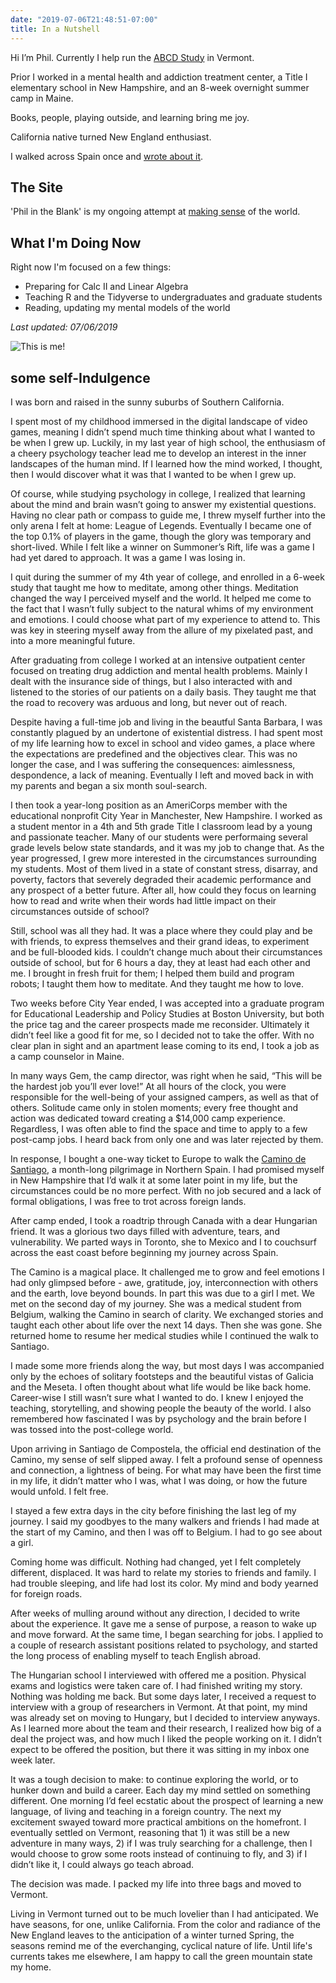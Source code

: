 ```yaml
---
date: "2019-07-06T21:48:51-07:00"
title: In a Nutshell
---
```

Hi I’m Phil. Currently I help run the [ABCD Study](https://abcdstudy.org) in Vermont.

Prior I worked in a mental health and addiction treatment center, a Title I elementary school in New Hampshire, and an 8-week overnight summer camp in Maine.

Books, people, playing outside, and learning bring me joy.

California native turned New England enthusiast.

I walked across Spain once and [wrote about it](https://philintheblank.me/tags/camino-de-santiago/).

## The Site

'Phil in the Blank' is my ongoing attempt at [making sense](https://www.brainpickings.org/figuring/) of the world.

## What I'm Doing Now

Right now I'm focused on a few things:

* Preparing for Calc II and Linear Algebra
* Teaching R and the Tidyverse to undergraduates and graduate students
* Reading, updating my mental models of the world

_Last updated: 07/06/2019_

![This is me!](/photos/phil.jpg)

## some self-Indulgence

I was born and raised in the sunny suburbs of Southern California.

I spent most of my childhood immersed in the digital landscape of video games, meaning I didn’t spend much time thinking about what I wanted to be when I grew up. Luckily, in my last year of high school, the enthusiasm of a cheery psychology teacher lead me to develop an interest in the inner landscapes of the human mind. If I learned how the mind worked, I thought, then I would discover what it was that I wanted to be when I grew up.

Of course, while studying psychology in college, I realized that learning about the mind and brain wasn’t going to answer my existential questions. Having no clear path or compass to guide me, I threw myself further into the only arena I felt at home: League of Legends. Eventually I became one of the top 0.1% of players in the game, though the glory was temporary and short-lived. While I felt like a winner on Summoner’s Rift, life was a game I had yet dared to approach. It was a game I was losing in.

I quit during the summer of my 4th year of college, and enrolled in a 6-week study that taught me how to meditate, among other things. Meditation changed the way I perceived myself and the world. It helped me come to the fact that I wasn’t fully subject to the natural whims of my environment and emotions. I could choose what part of my experience to attend to. This was key in steering myself away from the allure of my pixelated past, and into a more meaningful future. 

After graduating from college I worked at an intensive outpatient center focused on treating drug addiction and mental health problems. Mainly I dealt with the insurance side of things, but I also interacted with and listened to the stories of our patients on a daily basis. They taught me that the road to recovery was arduous and long, but never out of reach.

Despite having a full-time job and living in the beautful Santa Barbara, I was constantly plagued by an undertone of existential distress. I had spent most of my life learning how to excel in school and video games, a place where the expectations are predefined and the objectives clear. This was no longer the case, and I was suffering the consequences: aimlessness, despondence, a lack of meaning. Eventually I left and moved back in with my parents and began a six month soul-search.

I then took a year-long position as an AmeriCorps member with the educational nonprofit City Year in Manchester, New Hampshire. I worked as a student mentor in a 4th and 5th grade Title I classroom lead by a young and passionate teacher. Many of our students were performaing several grade levels below state standards, and it was my job to change that. As the year progressed, I grew more interested in the circumstances surrounding my students. Most of them lived in a state of constant stress, disarray, and poverty, factors that severely degraded their academic performance and any prospect of a better future. After all, how could they focus on learning how to read and write when their words had little impact on their circumstances outside of school?

Still, school was all they had. It was a place where they could play and be with friends, to express themselves and their grand ideas, to experiment and be full-blooded kids. I couldn’t change much about their circumstances outside of school, but for 6 hours a day, they at least had each other and me. I brought in fresh fruit for them; I helped them build and program robots; I taught them how to meditate. And they taught me how to love.

Two weeks before City Year ended, I was accepted into a graduate program for Educational Leadership and Policy Studies at Boston University, but both the price tag and the career prospects made me reconsider. Ultimately it didn’t feel like a good fit for me, so I decided not to take the offer. With no clear plan in sight and an apartment lease coming to its end, I took a job as a camp counselor in Maine.

In many ways Gem, the camp director, was right when he said, “This will be the hardest job you’ll ever love!” At all hours of the clock, you were responsible for the well-being of your assigned campers, as well as that of others. Solitude came only in stolen moments; every free thought and action was dedicated toward creating a $14,000 camp experience. Regardless, I was often able to find the space and time to apply to a few post-camp jobs. I heard back from only one and was later rejected by them.

In response, I bought a one-way ticket to Europe to walk the [Camino de Santiago](https://philintheblank.me/tags/camino-de-santiago/), a month-long pilgrimage in Northern Spain. I had promised myself in New Hampshire that I’d walk it at some later point in my life, but the circumstances could be no more perfect. With no job secured and a lack of formal obligations, I was free to trot across foreign lands.

After camp ended, I took a roadtrip through Canada with a dear Hungarian friend. It was a glorious two days filled with adventure, tears, and vulnerability. We parted ways in Toronto, she to Mexico and I to couchsurf across the east coast before beginning my journey across Spain.

The Camino is a magical place. It challenged me to grow and feel emotions I had only glimpsed before - awe, gratitude, joy, interconnection with others and the earth, love beyond bounds. In part this was due to a girl I met. We met on the second day of my journey. She was a medical student from Belgium, walking the Camino in search of clarity. We exchanged stories and taught each other about life over the next 14 days. Then she was gone. She returned home to resume her medical studies while I continued the walk to Santiago.

I made some more friends along the way, but most days I was accompanied only by the echoes of solitary footsteps and the beautiful vistas of Galicia and the Meseta. I often thought about what life would be like back home. Career-wise I still wasn’t sure what I wanted to do. I knew I enjoyed the teaching, storytelling, and showing people the beauty of the world. I also remembered how fascinated I was by psychology and the brain before I was tossed into the post-college world.

Upon arriving in Santiago de Compostela, the official end destination of the Camino, my sense of self slipped away. I felt a profound sense of openness and connection, a lightness of being. For what may have been the first time in my life, it didn’t matter who I was, what I was doing, or how the future would unfold. I felt free.

I stayed a few extra days in the city before finishing the last leg of my journey. I said my goodbyes to the many walkers and friends I had made at the start of my Camino, and then I was off to Belgium. I had to go see about a girl.

Coming home was difficult. Nothing had changed, yet I felt completely different, displaced. It was hard to relate my stories to friends and family. I had trouble sleeping, and life had lost its color. My mind and body yearned for foreign roads.

After weeks of mulling around without any direction, I decided to write about the experience. It gave me a sense of purpose, a reason to wake up and move forward. At the same time, I began searching for jobs. I applied to a couple of research assistant positions related to psychology, and started the long process of enabling myself to teach English abroad.

The Hungarian school I interviewed with offered me a position. Physical exams and logistics were taken care of. I had finished writing my story. Nothing was holding me back. But some days later, I received a request to interview with a group of researchers in Vermont. At that point, my mind was already set on moving to Hungary, but I decided to interview anyways. As I learned more about the team and their research, I realized how big of a deal the project was, and how much I liked the people working on it. I didn’t expect to be offered the position, but there it was sitting in my inbox one week later.

It was a tough decision to make: to continue exploring the world, or to hunker down and build a career. Each day my mind settled on something different. One morning I’d feel ecstatic about the prospect of learning a new language, of living and teaching in a foreign country. The next my excitement swayed toward more practical ambitions on the homefront. I eventually settled on Vermont, reasoning that 1) it was still be a new adventure in many ways, 2) if I was truly searching for a challenge, then I would choose to grow some roots instead of continuing to fly, and 3) if I didn’t like it, I could always go teach abroad. 

The decision was made. I packed my life into three bags and moved to Vermont.

Living in Vermont turned out to be much lovelier than I had anticipated. We have seasons, for one, unlike California. From the color and radiance of the New England leaves to the anticipation of a winter turned Spring, the seasons remind me of the everchanging, cyclical nature of life. Until life's currents takes me elsewhere, I am happy to call the green mountain state my home.